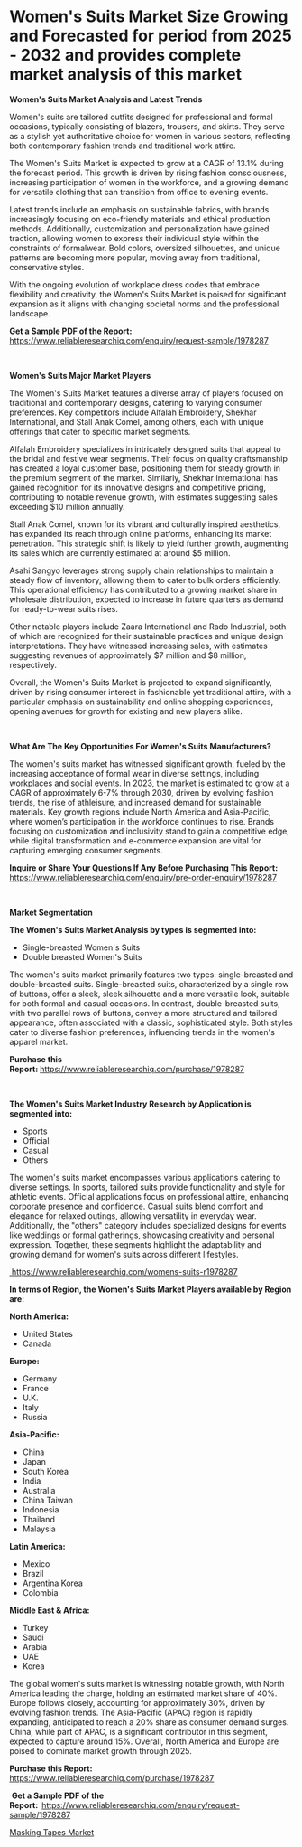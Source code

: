 <p><h1>Women's Suits Market Size Growing and Forecasted for period from 2025 - 2032 and provides complete market analysis of this market</h1></p><p><strong>Women's Suits Market Analysis and Latest Trends</strong></p>
<p><p>Women's suits are tailored outfits designed for professional and formal occasions, typically consisting of blazers, trousers, and skirts. They serve as a stylish yet authoritative choice for women in various sectors, reflecting both contemporary fashion trends and traditional work attire. </p><p>The Women's Suits Market is expected to grow at a CAGR of 13.1% during the forecast period. This growth is driven by rising fashion consciousness, increasing participation of women in the workforce, and a growing demand for versatile clothing that can transition from office to evening events. </p><p>Latest trends include an emphasis on sustainable fabrics, with brands increasingly focusing on eco-friendly materials and ethical production methods. Additionally, customization and personalization have gained traction, allowing women to express their individual style within the constraints of formalwear. Bold colors, oversized silhouettes, and unique patterns are becoming more popular, moving away from traditional, conservative styles. </p><p>With the ongoing evolution of workplace dress codes that embrace flexibility and creativity, the Women's Suits Market is poised for significant expansion as it aligns with changing societal norms and the professional landscape.</p></p>
<p><strong>Get a Sample PDF of the Report:&nbsp;</strong> <a href="https://www.reliableresearchiq.com/enquiry/request-sample/1978287?utm_campaign=2924&utm_medium=2&utm_source=Github&utm_content=ia&utm_term=05042025&utm_id=womens-suits">https://www.reliableresearchiq.com/enquiry/request-sample/1978287</a></p>
<p>&nbsp;</p>
<p><strong>Women's Suits Major Market Players</strong></p>
<p><p>The Women's Suits Market features a diverse array of players focused on traditional and contemporary designs, catering to varying consumer preferences. Key competitors include Alfalah Embroidery, Shekhar International, and Stall Anak Comel, among others, each with unique offerings that cater to specific market segments.</p><p>Alfalah Embroidery specializes in intricately designed suits that appeal to the bridal and festive wear segments. Their focus on quality craftsmanship has created a loyal customer base, positioning them for steady growth in the premium segment of the market. Similarly, Shekhar International has gained recognition for its innovative designs and competitive pricing, contributing to notable revenue growth, with estimates suggesting sales exceeding $10 million annually.</p><p>Stall Anak Comel, known for its vibrant and culturally inspired aesthetics, has expanded its reach through online platforms, enhancing its market penetration. This strategic shift is likely to yield further growth, augmenting its sales which are currently estimated at around $5 million.</p><p>Asahi Sangyo leverages strong supply chain relationships to maintain a steady flow of inventory, allowing them to cater to bulk orders efficiently. This operational efficiency has contributed to a growing market share in wholesale distribution, expected to increase in future quarters as demand for ready-to-wear suits rises.</p><p>Other notable players include Zaara International and Rado Industrial, both of which are recognized for their sustainable practices and unique design interpretations. They have witnessed increasing sales, with estimates suggesting revenues of approximately $7 million and $8 million, respectively.</p><p>Overall, the Women's Suits Market is projected to expand significantly, driven by rising consumer interest in fashionable yet traditional attire, with a particular emphasis on sustainability and online shopping experiences, opening avenues for growth for existing and new players alike.</p></p>
<p>&nbsp;</p>
<p><strong>What Are The Key Opportunities For Women's Suits Manufacturers?</strong></p>
<p><p>The women's suits market has witnessed significant growth, fueled by the increasing acceptance of formal wear in diverse settings, including workplaces and social events. In 2023, the market is estimated to grow at a CAGR of approximately 6-7% through 2030, driven by evolving fashion trends, the rise of athleisure, and increased demand for sustainable materials. Key growth regions include North America and Asia-Pacific, where women’s participation in the workforce continues to rise. Brands focusing on customization and inclusivity stand to gain a competitive edge, while digital transformation and e-commerce expansion are vital for capturing emerging consumer segments.</p></p>
<p><strong>Inquire or Share Your Questions If Any Before Purchasing This Report:</strong> <a href="https://www.reliableresearchiq.com/enquiry/pre-order-enquiry/1978287?utm_campaign=2924&utm_medium=2&utm_source=Github&utm_content=ia&utm_term=05042025&utm_id=womens-suits">https://www.reliableresearchiq.com/enquiry/pre-order-enquiry/1978287</a></p>
<p>&nbsp;</p>
<p><strong>Market Segmentation</strong></p>
<p><strong>The Women's Suits Market Analysis by types is segmented into:</strong></p>
<p><ul><li>Single-breasted Women's Suits</li><li>Double breasted Women's Suits</li></ul></p>
<p><p>The women's suits market primarily features two types: single-breasted and double-breasted suits. Single-breasted suits, characterized by a single row of buttons, offer a sleek, sleek silhouette and a more versatile look, suitable for both formal and casual occasions. In contrast, double-breasted suits, with two parallel rows of buttons, convey a more structured and tailored appearance, often associated with a classic, sophisticated style. Both styles cater to diverse fashion preferences, influencing trends in the women's apparel market.</p></p>
<p><strong>Purchase this Report:&nbsp;</strong><a href="https://www.reliableresearchiq.com/purchase/1978287?utm_campaign=2924&utm_medium=2&utm_source=Github&utm_content=ia&utm_term=05042025&utm_id=womens-suits">https://www.reliableresearchiq.com/purchase/1978287</a></p>
<p>&nbsp;</p>
<p><strong>The Women's Suits Market Industry Research by Application is segmented into:</strong></p>
<p><ul><li>Sports</li><li>Official</li><li>Casual</li><li>Others</li></ul></p>
<p><p>The women's suits market encompasses various applications catering to diverse settings. In sports, tailored suits provide functionality and style for athletic events. Official applications focus on professional attire, enhancing corporate presence and confidence. Casual suits blend comfort and elegance for relaxed outings, allowing versatility in everyday wear. Additionally, the "others" category includes specialized designs for events like weddings or formal gatherings, showcasing creativity and personal expression. Together, these segments highlight the adaptability and growing demand for women's suits across different lifestyles.</p></p>
<p><a href="https://www.reliableresearchiq.com/womens-suits-r1978287?utm_campaign=2924&utm_medium=2&utm_source=Github&utm_content=ia&utm_term=05042025&utm_id=womens-suits">&nbsp;https://www.reliableresearchiq.com/womens-suits-r1978287</a></p>
<p><strong>In terms of Region, the Women's Suits Market Players available by Region are:</strong></p>
<p>
    <p> <strong> North America: </strong>
        <ul>
            <li>United States</li>
            <li>Canada</li>
        </ul>
        </p> 
    <p> <strong> Europe: </strong>
        <ul>
            <li>Germany</li>
            <li>France</li>
            <li>U.K.</li>
            <li>Italy</li>
            <li>Russia</li>
        </ul>
        </p> 
    <p> <strong> Asia-Pacific: </strong>
        <ul>
            <li>China</li>
            <li>Japan</li>
            <li>South Korea</li>
            <li>India</li>
            <li>Australia</li>
            <li>China Taiwan</li>
            <li>Indonesia</li>
            <li>Thailand</li>
            <li>Malaysia</li>
        </ul>
        </p> 
    <p> <strong> Latin America: </strong>
        <ul>
            <li>Mexico</li>
            <li>Brazil</li>
            <li>Argentina Korea</li>
            <li>Colombia</li>
        </ul>
        </p> 
    <p> <strong> Middle East & Africa: </strong>
        <ul>
            <li>Turkey</li>
            <li>Saudi</li>
            <li>Arabia</li>
            <li>UAE</li>
            <li>Korea</li>
        </ul>
    </p>
    </p>
<p><p>The global women's suits market is witnessing notable growth, with North America leading the charge, holding an estimated market share of 40%. Europe follows closely, accounting for approximately 30%, driven by evolving fashion trends. The Asia-Pacific (APAC) region is rapidly expanding, anticipated to reach a 20% share as consumer demand surges. China, while part of APAC, is a significant contributor in this segment, expected to capture around 15%. Overall, North America and Europe are poised to dominate market growth through 2025.</p></p>
<p><strong>Purchase this Report: </strong><a href="https://www.reliableresearchiq.com/purchase/1978287?utm_campaign=2924&utm_medium=2&utm_source=Github&utm_content=ia&utm_term=05042025&utm_id=womens-suits">https://www.reliableresearchiq.com/purchase/1978287</a></p>
<p>&nbsp;<strong>Get a Sample PDF of the Report:&nbsp;&nbsp;</strong><a href="https://www.reliableresearchiq.com/enquiry/request-sample/1978287?utm_campaign=2924&utm_medium=2&utm_source=Github&utm_content=ia&utm_term=05042025&utm_id=womens-suits">https://www.reliableresearchiq.com/enquiry/request-sample/1978287</a></p>
<p><strong></strong></p>
<p><p><a href="https://github.com/djembashote/Market-Research-Report-List-1/blob/main/masking-tapes-market.md?utm_campaign=2924&utm_medium=2&utm_source=Github&utm_content=ia&utm_term=05042025&utm_id=womens-suits">Masking Tapes Market</a></p></p>